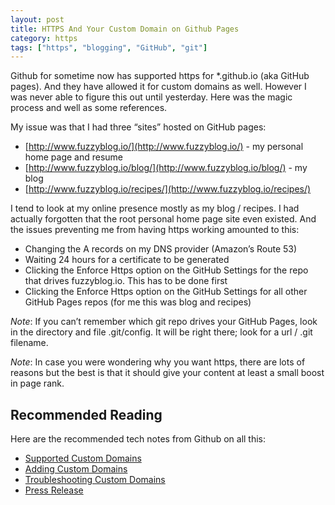 ```yaml
---
layout: post
title: HTTPS And Your Custom Domain on Github Pages
category: https
tags: ["https", "blogging", "GitHub", "git"]
---
```

Github for sometime now has supported https for *.github.io (aka GitHub pages).  And they have allowed it for custom domains as well.  However I was never able to figure this out until yesterday.  Here was the magic process and well as some references.

My issue was that I had three “sites” hosted on GitHub pages:

* [http://www.fuzzyblog.io/](http://www.fuzzyblog.io/) - my personal home page and resume
* [http://www.fuzzyblog.io/blog/](http://www.fuzzyblog.io/blog/) - my blog
* [http://www.fuzzyblog.io/recipes/](http://www.fuzzyblog.io/recipes/)

I tend to look at my online presence mostly as my blog / recipes.  I had actually forgotten that the root personal home page site even existed.  And the issues preventing me from having https working amounted to this:

 * Changing the A records on my DNS provider (Amazon’s Route 53)
 * Waiting 24 hours for a certificate to be generated
 * Clicking the Enforce Https option on the GitHub Settings for the repo that drives fuzzyblog.io.  This has to be done first
 * Clicking the Enforce Https option on the GitHub Settings for all other GitHub Pages repos (for me this was blog and recipes)

*Note*: If you can’t remember which git repo drives your GitHub Pages, look in the directory and file .git/config. It will be right there; look for a url / .git filename.

*Note*: In case you were wondering why you want https, there are lots of reasons but the best is that it should give your content at least a small boost in page rank.

## Recommended Reading

Here are the recommended tech notes from Github on all this:

* [Supported Custom Domains](https://help.github.com/en/articles/about-supported-custom-domains)
* [Adding Custom Domains](https://help.github.com/en/articles/adding-or-removing-a-custom-domain-for-your-github-pages-site)
* [Troubleshooting Custom Domains](https://help.github.com/en/articles/troubleshooting-custom-domains#https-errors)
* [Press Release](https://github.blog/2018-05-01-github-pages-custom-domains-https/)